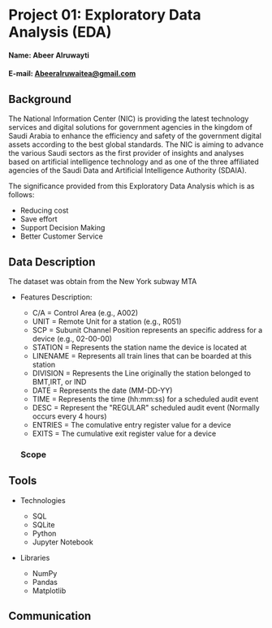 # Project 01: Exploratory Data Analysis (EDA)

#### Name: Abeer Alruwayti
#### E-mail: Abeeralruwaitea@gmail.com

## Background

The National Information Center (NIC) is providing the latest technology services and digital solutions for government agencies in the kingdom of Saudi Arabia to enhance the efficiency and safety of the government digital assets according to the best global standards. The NIC is aiming to advance the various Saudi sectors as the first provider of insights and analyses based on artificial intelligence technology and as one of the three affiliated agencies of the Saudi Data and Artificial Intelligence Authority (SDAIA).


The significance provided from this Exploratory Data Analysis which is as follows:
* Reducing cost
* Save effort
* Support Decision Making
* Better Customer Service

## Data Description
The dataset was obtain from the New York subway MTA 

* Features Description:

  * C/A = Control Area (e.g., A002)
  * UNIT = Remote Unit for a station (e.g., R051)
  * SCP = Subunit Channel Position represents an specific address for a device (e.g., 02-00-00)
  * STATION = Represents the station name the device is located at
  * LINENAME = Represents all train lines that can be boarded at this station
  * DIVISION = Represents the Line originally the station belonged to BMT,IRT, or IND
  * DATE = Represents the date (MM-DD-YY)
  * TIME = Represents the time (hh:mm:ss) for a scheduled audit event
  * DESC = Represent the "REGULAR" scheduled audit event (Normally occurs every 4 hours)
  * ENTRIES = The comulative entry register value for a device
  * EXITS = The cumulative exit register value for a device

  ### Scope
  

## Tools

* Technologies
  * SQL 
  * SQLite
  * Python
  * Jupyter Notebook
  
* Libraries
  * NumPy
  * Pandas
  * Matplotlib
  

## Communication
